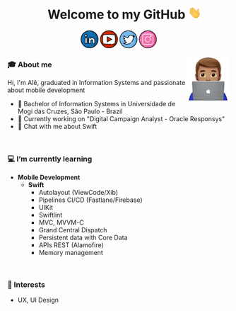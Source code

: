 <h1 align="center">&nbsp;&nbsp;&nbsp;&nbsp;Welcome to my GitHub <img src="https://github.com/alxgois/alxgois/blob/main/img/Hi.gif" width="30px" /></h1>
<p align="center">
    <a href="https://www.linkedin.com/in/alexsandergois"><img src="https://github.com/alxgois/alxgois/blob/main/img/linkedin.png" width="40px" /></a>
    <a href=""><img src="https://github.com/alxgois/alxgois/blob/main/img/youtube.png" width="40px" /></a>
    <a href=""><img src="https://github.com/alxgois/alxgois/blob/main/img/twitter.png" width="40px" /></a>
    <a href="https://www.instagram.com/alxgois/"><img src="https://github.com/alxgois/alxgois/blob/main/img/instagram.png" width="40px" /></a>
    
  </p>
  
  <img src="https://github.com/alxgois/alxgois/blob/main/img/profile-img.png" align="right" width="20%"/>

### :mortar_board: About me 
Hi, I'm Alê, graduated in Information Systems and passionate about mobile development
- 🔭 Bachelor of Information Systems in Universidade de Mogi das Cruzes, São Paulo - Brazil 
- 🌱 Currently working on "Digital Campaign Analyst - Oracle Responsys"
- 💬 Chat with me about Swift
<br/>

### :computer: I’m currently learning 
- **Mobile Development**
	- **Swift**
      - Autolayout (ViewCode/Xib)
      - Pipelines CI/CD (Fastlane/Firebase)
      - UIKit
      - Swiftlint
      - MVC, MVVM-C
      - Grand Central Dispatch
      - Persistent data with Core Data
      - APIs REST (Alamofire)
      - Memory management
      
<br/>

### 📌 Interests 
- UX, UI Design
